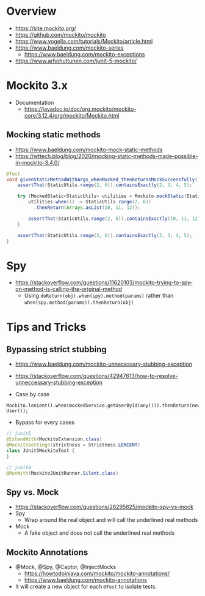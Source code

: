 # Overview

- https://site.mockito.org/
- https://github.com/mockito/mockito
- https://www.vogella.com/tutorials/Mockito/article.html
- https://www.baeldung.com/mockito-series
    + https://www.baeldung.com/mockito-exceptions
- https://www.arhohuttunen.com/junit-5-mockito/

# Mockito 3.x

- Documentation
    + https://javadoc.io/doc/org.mockito/mockito-core/3.12.4/org/mockito/Mockito.html

## Mocking static methods

- https://www.baeldung.com/mockito-mock-static-methods
- https://wttech.blog/blog/2020/mocking-static-methods-made-possible-in-mockito-3.4.0/

```java
@Test
void givenStaticMethodWithArgs_whenMocked_thenReturnsMockSuccessfully() {
    assertThat(StaticUtils.range(2, 6)).containsExactly(2, 3, 4, 5);

    try (MockedStatic<StaticUtils> utilities = Mockito.mockStatic(StaticUtils.class)) {
        utilities.when(() -> StaticUtils.range(2, 6))
          .thenReturn(Arrays.asList(10, 11, 12));

        assertThat(StaticUtils.range(2, 6)).containsExactly(10, 11, 12);
    }

    assertThat(StaticUtils.range(2, 6)).containsExactly(2, 3, 4, 5);
}
```

# Spy

- https://stackoverflow.com/questions/11620103/mockito-trying-to-spy-on-method-is-calling-the-original-method
    + Using `doReturn(obj).when(spy).method(params)` rather than
      `when(spy.method(params)).thenReturn(obj)`

# Tips and Tricks

## Bypassing strict stubbing

- https://www.baeldung.com/mockito-unnecessary-stubbing-exception
- https://stackoverflow.com/questions/42947613/how-to-resolve-unneccessary-stubbing-exception

- Case by case

```
Mockito.lenient().when(mockedService.getUserById(any())).thenReturn(new User());
```

- Bypass for every cases

```java
// junit5
@ExtendWith(MockitoExtension.class)
@MockitoSettings(strictness = Strictness.LENIENT)
class JUnit5MockitoTest {
}

// junit4
@RunWith(MockitoJUnitRunner.Silent.class)
```

## Spy vs. Mock

- https://stackoverflow.com/questions/28295625/mockito-spy-vs-mock
- Spy
    + Wrap around the real object and will call the underlined real
      methods
- Mock
    + A fake object and does not call the underlined real methods

## Mockito Annotations

- @Mock, @Spy, @Captor, @InjectMocks
    + https://howtodoinjava.com/mockito/mockito-annotations/
    + https://www.baeldung.com/mockito-annotations
- It will create a new object for each `@Test` to isolate tests.
